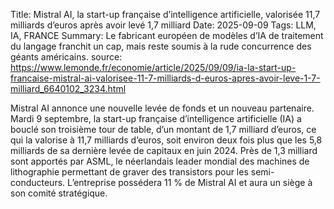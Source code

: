 Title: Mistral AI, la start-up française d’intelligence artificielle, valorisée 11,7 milliards d’euros après avoir levé 1,7 milliard
Date: 2025-09-09
Tags: LLM, IA, FRANCE
Summary: Le fabricant européen de modèles d’IA de traitement du langage franchit un cap, mais reste soumis à la rude concurrence des géants américains.
source: https://www.lemonde.fr/economie/article/2025/09/09/ia-la-start-up-francaise-mistral-ai-valorisee-11-7-milliards-d-euros-apres-avoir-leve-1-7-milliard_6640102_3234.html

Mistral AI annonce une nouvelle levée de fonds et un nouveau partenaire. Mardi 9 septembre, la start-up française d’intelligence artificielle (IA) a bouclé son troisième tour de table, d’un montant de 1,7 milliard d’euros, ce qui la valorise à 11,7 milliards d’euros, soit environ deux fois plus que les 5,8 milliards de sa dernière levée de capitaux en juin 2024. Près de 1,3 milliard sont apportés par ASML, le néerlandais leader mondial des machines de lithographie permettant de graver des transistors pour les semi-conducteurs. L’entreprise possédera 11 % de Mistral AI et aura un siège à son comité stratégique.
